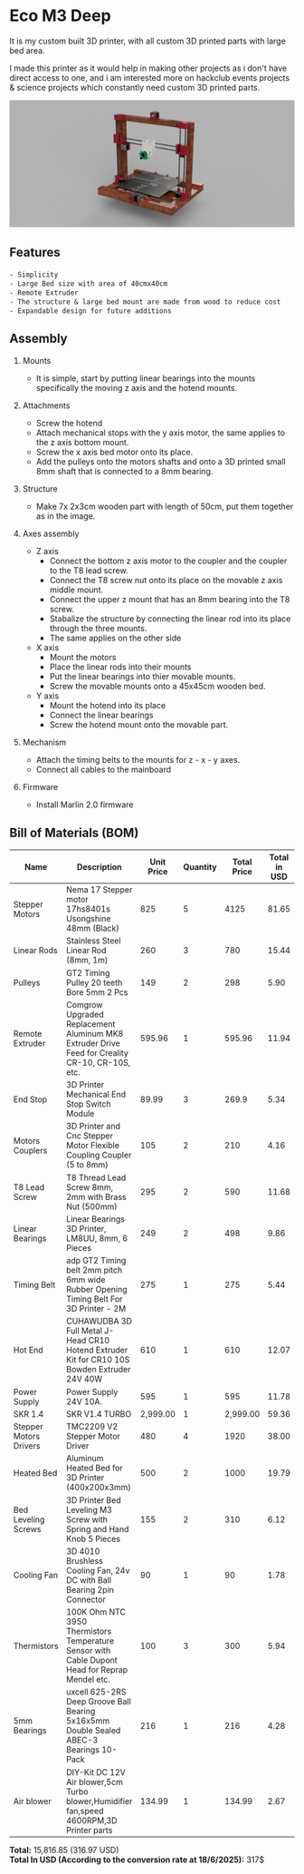 # Eco M3 Deep
It is my custom built 3D printer, with all custom 3D printed parts with large bed area.

I made this printer as it would help in making other projects as i don't have direct access to one, and i am interested more on hackclub events projects & science projects which constantly need custom 3D printed parts.

![The Printer](./Rendered/ThePrinter.png)

## Features 
    - Simplicity
    - Large Bed size with area of 40cmx40cm
    - Remote Extruder
    - The structure & large bed mount are made from wood to reduce cost
    - Expandable design for future additions

## Assembly
1. Mounts 

    - It is simple, start by putting linear bearings into the mounts specifically the moving z axis and the hotend mounts. 
2. Attachments
    -  Screw the hotend
    - Attach mechanical stops with the y axis motor, the same applies to the z axis bottom mount.
    - Screw the x axis bed motor onto its place.
    - Add the pulleys onto the motors shafts and onto a 3D printed small 8mm shaft that is connected to a 8mm bearing.
3. Structure
    - Make 7x 2x3cm wooden part with length of 50cm, put them together as in the image.
4. Axes assembly
    - Z axis
        - Connect the bottom z axis motor to the coupler and the coupler to the T8 lead screw.
        - Connect the T8 screw nut onto its place on the movable z axis middle mount.
        - Connect the upper z mount that has an 8mm bearing into the T8 screw.
        - Stabalize the structure by connecting the linear rod into its place through the three mounts.
        - The same applies on the other side
    - X axis
        - Mount the motors
        - Place the linear rods into their mounts 
        - Put the linear bearings into thier movable mounts.
        - Screw the movable mounts onto a 45x45cm wooden bed.
    - Y axis
        - Mount the hotend into its place
        - Connect the linear bearings
        - Screw the hotend mount onto the movable part.
5. Mechanism
    - Attach the timing belts to the mounts for z - x - y axes.
    - Connect all cables to the mainboard
6. Firmware
    - Install Marlin 2.0 firmware

## Bill of Materials (BOM)


| Name                     | Description                                                                                     | Unit Price | Quantity | Total Price | Total in USD | Link                                                                                                                         |
|--------------------------|-------------------------------------------------------------------------------------------------|------------|----------|-------------|--------------|------------------------------------------------------------------------------------------------------------------------------|
| Stepper Motors           | Nema 17 Stepper motor 17hs8401s Usongshine 48mm (Black)                                        | 825        | 5        | 4125        | 81.65        | [Link](https://www.amazon.eg/-/en/gp/product/B0969CFKLM/ref=ox_sc_act_title_1?smid=A26I4OU0GDWZ7W&psc=1)                     |
| Linear Rods              | Stainless Steel Linear Rod (8mm, 1m)                                                            | 260        | 3        | 780         | 15.44        | [Link](https://www.amazon.eg/-/en/gp/product/B09Z3QJF1P/ref=ox_sc_act_title_2?smid=A3G2ZVUBEERR0N&psc=1)                     |
| Pulleys                  | GT2 Timing Pulley 20 teeth Bore 5mm 2 Pcs                                                      | 149        | 2        | 298         | 5.90         | [Link](https://www.amazon.eg/-/en/gp/product/B0969JNT3G/ref=ox_sc_act_title_2?smid=A26I4OU0GDWZ7W&psc=1)                     |
| Remote Extruder          | Comgrow Upgraded Replacement Aluminum MK8 Extruder Drive Feed for Creality CR-10, CR-10S, etc. | 595.96     | 1        | 595.96      | 11.94        | [Link](https://www.amazon.eg/-/en/gp/product/B07BBPFFVD/ref=ox_sc_act_title_1?smid=A22MDF17B7GE04&psc=1)                     |
| End Stop                 | 3D Printer Mechanical End Stop Switch Module                                                   | 89.99      | 3        | 269.9       | 5.34         | [Link](https://www.amazon.eg/-/en/gp/product/B0968R6TJ8/ref=ox_sc_act_title_5?smid=A1G5VPUVPXBMQ6&psc=1)                     |
| Motors Couplers          | 3D Printer and Cnc Stepper Motor Flexible Coupling Coupler (5 to 8mm)                          | 105        | 2        | 210         | 4.16         | [Link](https://www.amazon.eg/-/en/gp/product/B0968ZBB2J/ref=ox_sc_act_title_6?smid=A26I4OU0GDWZ7W&psc=1)                     |
| T8 Lead Screw            | T8 Thread Lead Screw 8mm, 2mm with Brass Nut (500mm)                                           | 295        | 2        | 590         | 11.68        | [Link](https://www.amazon.eg/-/en/gp/product/B0969HF39S/ref=ox_sc_act_title_7?smid=A22MDF17B7GE04&psc=1)                     |
| Linear Bearings          | Linear Bearings 3D Printer, LM8UU, 8mm, 6 Pieces                                               | 249        | 2        | 498         | 9.86         | [Link](https://www.amazon.eg/-/en/gp/product/B0968Y5C94/ref=ox_sc_act_title_8?smid=A3HOVOH12T9VII&psc=1)                     |
| Timing Belt              | adp GT2 Timing belt 2mm pitch 6mm wide Rubber Opening Timing Belt For 3D Printer - 2M          | 275        | 1        | 275         | 5.44         | [Link](https://www.amazon.eg/-/en/gp/product/B099DC5JK5/ref=ox_sc_act_title_9?smid=A26I4OU0GDWZ7W&psc=1)                     |
| Hot End                  | CUHAWUDBA 3D Full Metal J-Head CR10 Hotend Extruder Kit for CR10 10S Bowden Extruder 24V 40W   | 610        | 1        | 610         | 12.07        | [Link](https://www.amazon.eg/-/en/gp/product/B082WQVCKT/ref=ox_sc_act_title_10?smid=A3HOVOH12T9VII&psc=1)                    |
| Power Supply             | Power Supply 24V 10A.                                                                          | 595        | 1        | 595         | 11.78        | [Link](https://www.amazon.eg/-/en/gp/product/B0DR633KMW/ref=ox_sc_act_title_11?smid=A2DMKAT7ZKLGQN&psc=1)                    |
| SKR 1.4                  | SKR V1.4 TURBO                                                                                 | 2,999.00   | 1        | 2,999.00    | 59.36        | [Link](https://www.amazon.eg/-/en/gp/product/B09BMGXJ8S/ref=ox_sc_act_title_12?smid=A3HOVOH12T9VII&psc=1)                    |
| Stepper Motors Drivers   | TMC2209 V2 Stepper Motor Driver                                                                | 480        | 4        | 1920        | 38.00        | [Link](https://www.amazon.eg/-/en/gp/product/B0DJZL2XPQ/ref=ox_sc_act_title_15?smid=ANKKSL5YJGFAH&psc=1)                     |
| Heated Bed               | Aluminum Heated Bed for 3D Printer (400x200x3mm)                                               | 500        | 2        | 1000        | 19.79        | [Link](https://www.amazon.eg/-/en/gp/product/B099D8ZBVM/ref=ox_sc_act_title_1?smid=A2TUHD4CZOFOST&psc=1)                     |
| Bed Leveling Screws      | 3D Printer Bed Leveling M3 Screw with Spring and Hand Knob 5 Pieces                            | 155        | 2        | 310         | 6.12         | [Link](https://www.amazon.eg/-/en/gp/product/B0968XHW56/ref=ewc_pr_img_1?smid=A22MDF17B7GE04&psc=1)                          |
| Cooling Fan              | 3D 4010 Brushless Cooling Fan, 24v DC with Ball Bearing 2pin Connector                         | 90         | 1        | 90          | 1.78         | [Link](https://www.amazon.eg/-/en/gp/product/B0DJ9R2ZJ3/ref=ewc_pr_img_1?smid=A2DMKAT7ZKLGQN&psc=1)                         |
| Thermistors              | 100K Ohm NTC 3950 Thermistors Temperature Sensor with Cable Dupont Head for Reprap Mendel etc.  | 100        | 3        | 300         | 5.94         | [Link](https://www.amazon.eg/-/en/gp/product/B09MSPWTM5/ref=ewc_pr_img_1?smid=A26I4OU0GDWZ7W&psc=1)                         |
| 5mm Bearings             | uxcell 625-2RS Deep Groove Ball Bearing 5x16x5mm Double Sealed ABEC-3 Bearings 10-Pack         | 216        | 1        | 216         | 4.28         | [Link](https://www.amazon.eg/-/en/gp/product/B07TML6YP4/ref=ox_sc_act_title_1?smid=A24L91U83A8RCR&psc=1)                    |
| Air blower               | DIY-Kit DC 12V Air blower,5cm Turbo blower,Humidifier fan,speed 4600RPM,3D Printer parts       | 134.99     | 1        | 134.99      | 2.67         | [Link](https://www.amazon.eg/-/en/gp/product/B0D9TDTDCH/ref=ewc_pr_img_1?smid=A1G5VPUVPXBMQ6&psc=1)                         |

**Total:** 15,816.85 (316.97 USD)  
**Total In USD (According to the conversion rate at 18/6/2025):** 317$ 